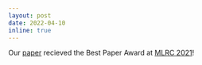```yaml
---
layout: post
date: 2022-04-10
inline: true
---
```


Our [paper](https://openreview.net/forum?id=HNlzT3G720t) recieved the Best Paper Award at [MLRC 2021](https://paperswithcode.com/rc2021)!